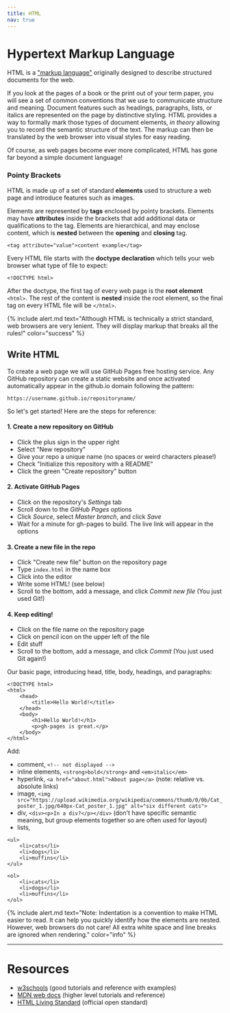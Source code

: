 ```yaml
---
title: HTML
nav: true
---
```


# Hypertext Markup Language

HTML is a ["markup language"](https://en.wikipedia.org/wiki/Markup_language) originally designed to describe structured documents for the web.

If you look at the pages of a book or the print out of your term paper, you will see a set of common conventions that we use to communicate structure and meaning.
Document features such as headings, paragraphs, lists, or italics are represented on the page by distinctive styling. 
HTML provides a way to formally mark those types of document elements, *in theory* allowing you to record the semantic structure of the text.
The markup can then be translated by the web browser into visual styles for easy reading.

Of course, as web pages become ever more complicated, HTML has gone far beyond a simple document language!

### Pointy Brackets

HTML is made up of a set of standard **elements** used to structure a web page and introduce features such as images.

Elements are represented by **tags** enclosed by pointy brackets.
Elements may have **attributes** inside the brackets that add additional data or qualifications to the tag.
Elements are hierarchical, and may enclose content, which is **nested** between the **opening** and **closing** tag.

`<tag attribute="value">content example</tag>`

Every HTML file starts with the **doctype declaration** which tells your web browser what type of file to expect:

`<!DOCTYPE html>`

After the doctype, the first tag of every web page is the **root element** `<html>`.
The rest of the content is **nested** inside the root element, so the final tag on every HTML file will be `</html>`.

{% include alert.md text="Although HTML is technically a strict standard, web browsers are very lenient. They will display markup that breaks all the rules!" color="success" %}

## Write HTML

To create a web page we will use GitHub Pages free hosting service.
Any GitHub repository can create a static website and once activated automatically appear in the github.io domain following the pattern: 

`https://username.github.io/repositoryname/`

So let's get started!
Here are the steps for reference:

#### 1. Create a new repository on GitHub

- Click the plus sign in the upper right
- Select "New repository"
- Give your repo a unique name (no spaces or weird characters please!)
- Check "Initialize this repository with a README"
- Click the green "Create repository" button

#### 2. Activate GitHub Pages

- Click on the repository's *Settings* tab
- Scroll down to the *GitHub Pages* options
- Click *Source*, select *Master branch*, and click *Save*
- Wait for a minute for gh-pages to build. The live link will appear in the options

#### 3. Create a new file in the repo

- Click "Create new file" button on the repository page
- Type `index.html` in the name box
- Click into the editor
- Write some HTML! (see below)
- Scroll to the bottom, add a message, and click *Commit new file* (You just used Git!)

#### 4. Keep editing!

- Click on the file name on the repository page
- Click on pencil icon on the upper left of the file
- Edit stuff
- Scroll to the bottom, add a message, and click *Commit* (You just used Git again!)

Our basic page, introducing head, title, body, headings, and paragraphs:

```
<!DOCTYPE html>
<html>
    <head>
        <title>Hello World!</title>
    </head>
    <body>
        <h1>Hello World!</h1>
        <p>gh-pages is great.</p>
    </body>
</html>
```

Add:

- comment, `<!-- not displayed -->`
- inline elements, `<strong>bold</strong>` and `<em>italic</em>`
- hyperlink, `<a href="about.html">About page</a>` (note: relative vs. absolute links)
- image, `<img src="https://upload.wikimedia.org/wikipedia/commons/thumb/0/0b/Cat_poster_1.jpg/640px-Cat_poster_1.jpg" alt="six different cats">`
- div, `<div><p>In a div?</p></div>` (don't have specific semantic meaning, but group elements together so are often used for layout)
- lists,

```
<ul>
    <li>cats</li>
    <li>dogs</li>
    <li>muffins</li>
</ul>

<ol>
    <li>cats</li>
    <li>dogs</li>
    <li>muffins</li>
</ol>
```

{% include alert.md text="Note: Indentation is a convention to make HTML easier to read. It can help you quickly identify how the elements are nested. However, web browsers do not care! All extra white space and line breaks are ignored when rendering." color="info" %}

---------

# Resources 

- [w3schools](https://www.w3schools.com/) (good tutorials and reference with examples)
- [MDN web docs](https://developer.mozilla.org/en-US/) (higher level tutorials and reference)
- [HTML Living Standard](https://html.spec.whatwg.org/multipage/) (official open standard)
